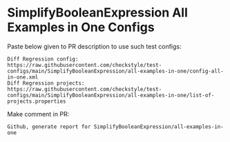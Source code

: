 # SimplifyBooleanExpression All Examples in One Configs
Paste below given to PR description to use such test configs:
```
Diff Regression config: https://raw.githubusercontent.com/checkstyle/test-configs/main/SimplifyBooleanExpression/all-examples-in-one/config-all-in-one.xml
Diff Regression projects: https://raw.githubusercontent.com/checkstyle/test-configs/main/SimplifyBooleanExpression/all-examples-in-one/list-of-projects.properties
```
Make comment in PR:
```
Github, generate report for SimplifyBooleanExpression/all-examples-in-one
```
